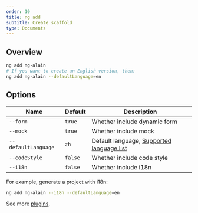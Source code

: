 ```yaml
---
order: 10
title: ng add
subtitle: Create scaffold
type: Documents
---
```


## Overview

```bash
ng add ng-alain
# If you want to create an English version, then:
ng add ng-alain --defaultLanguage=en
```

## Options

| Name                | Default | Description                                                             |
| ------------------- | ------- | ----------------------------------------------------------------------- |
| `--form`            | `true`  | Whether include dynamic form                                            |
| `--mock`            | `true`  | Whether include mock                                                    |
| `--defaultLanguage` | `zh`    | Default language, [Supported language list](/cli/plugin/en#Supported-language-list)  |
| `--codeStyle`       | `false` | Whether include code style                                              |
| `--i18n`            | `false` | Whether include i18n                                                    |

For example, generate a project with i18n:

```bash
ng add ng-alain --i18n --defaultLanguage=en
```

See more [plugins](/cli/plugin).
